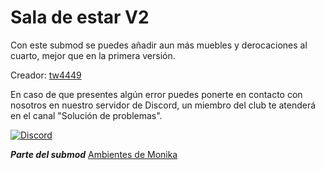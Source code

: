 # Sala de estar V2
Con este submod se puedes añadir aun más muebles y derocaciones al cuarto, mejor que en la primera versión.

Creador: [tw4449](https://github.com/tw4449/tw4449-Custom-Room-Selection-Pack-Main-Repository)

En caso de que presentes algún error puedes ponerte en contacto con nosotros en nuestro servidor de Discord, un miembro del club te atenderá en el canal "Solución de problemas".

[![Discord](https://discord.com/api/guilds/856018133264498718/widget.png?style=banner1)](https://discord.gg/vBzKDscWqT)

***Parte del submod*** [Ambientes de Monika](https://github.com/DEV-MA/MAS_SUB_Ambientes)
